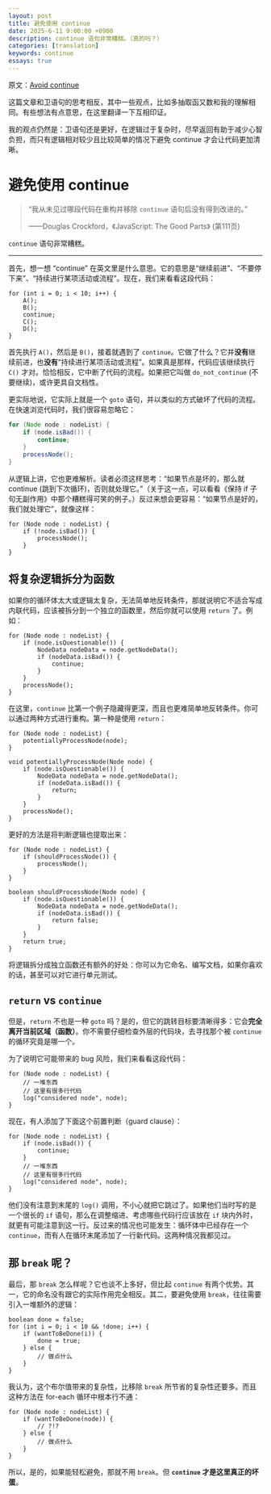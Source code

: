 ```yaml
---
layout: post
title: 避免使用 continue
date: 2025-6-11 9:00:00 +0900
description: continue 语句非常糟糕。（真的吗？）
categories: [translation]
keywords: continue
essays: true
---
```


原文：[Avoid continue](https://www.teamten.com/lawrence/programming/avoid-continue.html)

这篇文章和卫语句的思考相反，其中一些观点，比如多抽取函又数和我的理解相同。有些想法有点意思，在这里翻译一下互相印证。

我的观点仍然是：卫语句还是更好，在逻辑过于复杂时，尽早返回有助于减少心智负担，而只有逻辑相对较少且比较简单的情况下避免 continue 才会让代码更加清晰。

# 避免使用 continue

> “我从未见过哪段代码在重构并移除 `continue` 语句后没有得到改进的。”
>
> ——Douglas Crockford，《JavaScript: The Good Parts》 (第111页)

`continue` 语句非常糟糕。

------

首先，想一想 “continue” 在英文里是什么意思。它的意思是“继续前进”、“不要停下来”、“持续进行某项活动或流程”。现在，我们来看看这段代码：

```
for (int i = 0; i < 10; i++) {
    A();
    B();
    continue;
    C();
    D();
}
```

首先执行 `A()`，然后是 `B()`，接着就遇到了 `continue`。它做了什么？它并**没有**继续前进，也**没有**“持续进行某项活动或流程”。如果真是那样，代码应该继续执行 `C()` 才对。恰恰相反，它中断了代码的流程。如果把它叫做 `do_not_continue` (不要继续)，或许更具自文档性。

更实际地说，它实际上就是一个 `goto` 语句，并以类似的方式破坏了代码的流程。在快速浏览代码时，我们很容易忽略它：

```Java
for (Node node : nodeList) {
    if (node.isBad()) {
        continue;
    }
    processNode();
}
```

从逻辑上讲，它也更难解析。读者必须这样思考：“如果节点是坏的，那么就 continue (跳到下次循环)，否则就处理它。”（关于这一点，可以看看《保持 if 子句无副作用》中那个糟糕得可笑的例子。）反过来想会更容易：“如果节点是好的，我们就处理它”，就像这样：

```
for (Node node : nodeList) {
    if (!node.isBad()) {
        processNode();
    }
}
```

## 将复杂逻辑拆分为函数

如果你的循环体太大或逻辑太复杂，无法简单地反转条件，那就说明它不适合写成内联代码，应该被拆分到一个独立的函数里，然后你就可以使用 `return` 了。例如：

```
for (Node node : nodeList) {
    if (node.isQuestionable()) {
        NodeData nodeData = node.getNodeData();
        if (nodeData.isBad()) {
            continue;
        }
    }
    processNode();
}
```

在这里，`continue` 比第一个例子隐藏得更深，而且也更难简单地反转条件。你可以通过两种方式进行重构。第一种是使用 `return`：

```
for (Node node : nodeList) {
    potentiallyProcessNode(node);
}

void potentiallyProcessNode(Node node) {
    if (node.isQuestionable()) {
        NodeData nodeData = node.getNodeData();
        if (nodeData.isBad()) {
            return;
        }
    }
    processNode();
}
```

更好的方法是将判断逻辑也提取出来：

```
for (Node node : nodeList) {
    if (shouldProcessNode()) {
        processNode();
    }
}

boolean shouldProcessNode(Node node) {
    if (node.isQuestionable()) {
        NodeData nodeData = node.getNodeData();
        if (nodeData.isBad()) {
            return false;
        }
    }
    return true;
}
```

将逻辑拆分成独立函数还有额外的好处：你可以为它命名、编写文档，如果你喜欢的话，甚至可以对它进行单元测试。

## `return` vs `continue`

但是，`return` 不也是一种 `goto` 吗？是的，但它的跳转目标要清晰得多：它会**完全离开当前区域（函数）**。你不需要仔细检查外层的代码块，去寻找那个被 `continue` 的循环究竟是哪一个。

为了说明它可能带来的 bug 风险，我们来看看这段代码：

```
for (Node node : nodeList) {
    // 一堆东西
    // 这里有很多行代码
    log("considered node", node);
}
```

现在，有人添加了下面这个前置判断（guard clause）：

```
for (Node node : nodeList) {
    if (node.isBad()) {
        continue;
    }
    // 一堆东西
    // 这里有很多行代码
    log("considered node", node);
}
```

他们没有注意到末尾的 `log()` 调用，不小心就把它跳过了。如果他们当时写的是一个很长的 `if` 语句，那么在调整缩进、考虑哪些代码行应该放在 `if` 块内外时，就更有可能注意到这一行。反过来的情况也可能发生：循环体中已经存在一个 `continue`，而有人在循环末尾添加了一行新代码。这两种情况我都见过。

## 那 `break` 呢？

最后，那 `break` 怎么样呢？它也谈不上多好，但比起 `continue` 有两个优势。其一，它的命名没有跟它的实际作用完全相反。其二，要避免使用 `break`，往往需要引入一堆额外的逻辑：

```
boolean done = false;
for (int i = 0; i < 10 && !done; i++) {
    if (wantToBeDone(i)) {
        done = true;
    } else {
        // 做点什么
    }
}
```

我认为，这个布尔值带来的复杂性，比移除 `break` 所节省的复杂性还要多。而且这种方法在 for-each 循环中根本行不通：

```
for (Node node : nodeList) {
    if (wantToBeDone(node)) {
        // ?!?
    } else {
        // 做点什么
    }
}
```

所以，是的，如果能轻松避免，那就不用 `break`。但 **`continue` 才是这里真正的坏蛋**。
